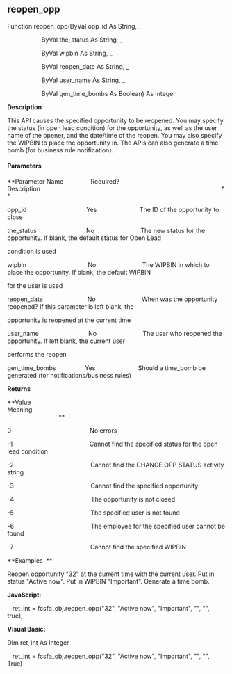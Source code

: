 reopen_opp
----------

Function reopen_opp(ByVal opp_id As String, _

                    ByVal the_status As String, _

                    ByVal wipbin As String, _

                    ByVal reopen_date As String, _

                    ByVal user_name As String, _

                    ByVal gen_time_bombs As Boolean) As Integer

**Description**

This API causes the specified opportunity to be reopened. You may specify the status (in open lead condition) for the opportunity, as well as the user name of the opener, and the date/time of the reopen. You may also specify the WIPBIN to place the opportunity in. The APIs can also generate a time bomb (for business rule notification).

#### Parameters
**Parameter Name                Required?             Description                                                                                                          **

opp_id                                   Yes                         The ID of the opportunity to close

the_status                             No                           The new status for the opportunity. If blank, the default status for Open Lead

condition is used

wipbin                                    No                           The WIPBIN in which to place the opportunity. If blank, the default WIPBIN

for the user is used

reopen_date                          No                           When was the opportunity reopened? If this parameter is left blank, the

opportunity is reopened at the current time

user_name                             No                           The user who reopened the opportunity. If left blank, the current user

performs the reopen

gen_time_bombs                 Yes                         Should a time_bomb be generated (for notifications/business rules)

**Returns**

**Value                                     Meaning                                                                                                                                               **

0                                              No errors

-1                                             Cannot find the specified status for the open lead condition

-2                                             Cannot find the CHANGE OPP STATUS activity string

-3                                             Cannot find the specified opportunity

-4                                             The opportunity is not closed

-5                                             The specified user is not found

-6                                             The employee for the specified user cannot be found

-7                                             Cannot find the specified WIPBIN

**Examples  **

 Reopen opportunity "32" at the current time with the current user. Put in status "Active now". Put in WIPBIN "Important". Generate a time bomb.

**JavaScript:**

   ret_int = fcsfa_obj.reopen_opp("32", "Active now", "Important", "", "", true);

**Visual Basic:**

Dim ret_int As Integer

   ret_int = fcsfa_obj.reopen_opp("32", "Active now", "Important", "", "", True)